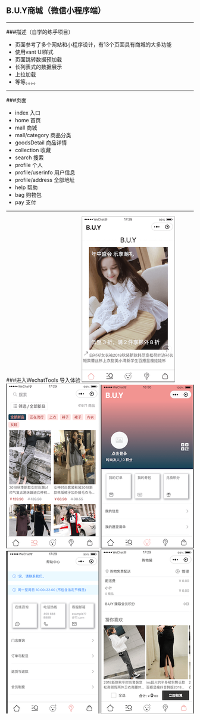 ## B.U.Y商城（微信小程序端）
***

###描述（自学的练手项目）
- 页面参考了多个网站和小程序设计，有13个页面具有商城的大多功能
- 使用vant UI样式
- 页面跳转数据预加载
- 长列表式的数据展示
- 上拉加载
- 等等。。。。
***

###页面
- index 入口
- home 首页
- mall 商城
- mall/category 商品分类
- goodsDetail 商品详情
- collection 收藏
- search 搜索
- profile 个人
- profile/userinfo 用户信息
- profile/address 全部地址
- help 帮助
- bag 购物包
- pay 支付

***
###进入WechatTools 导入体验
![展示1](assets/展示1.png)
![展示2](assets/展示2.png)
![展示3](assets/展示3.png)
![展示4](assets/展示4.png)
![展示5](assets/展示5.png)
